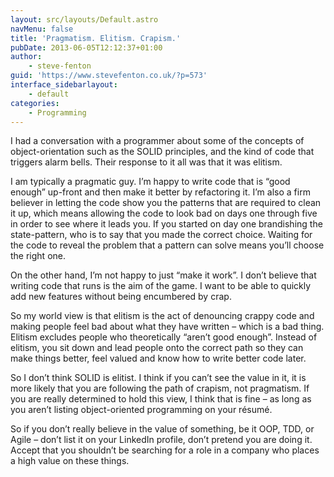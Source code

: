 ```yaml
---
layout: src/layouts/Default.astro
navMenu: false
title: 'Pragmatism. Elitism. Crapism.'
pubDate: 2013-06-05T12:12:37+01:00
author:
    - steve-fenton
guid: 'https://www.stevefenton.co.uk/?p=573'
interface_sidebarlayout:
    - default
categories:
    - Programming
---
```


I had a conversation with a programmer about some of the concepts of object-orientation such as the SOLID principles, and the kind of code that triggers alarm bells. Their response to it all was that it was elitism.

I am typically a pragmatic guy. I’m happy to write code that is “good enough” up-front and then make it better by refactoring it. I’m also a firm believer in letting the code show you the patterns that are required to clean it up, which means allowing the code to look bad on days one through five in order to see where it leads you. If you started on day one brandishing the state-pattern, who is to say that you made the correct choice. Waiting for the code to reveal the problem that a pattern can solve means you’ll choose the right one.

On the other hand, I’m not happy to just “make it work”. I don’t believe that writing code that runs is the aim of the game. I want to be able to quickly add new features without being encumbered by crap.

So my world view is that elitism is the act of denouncing crappy code and making people feel bad about what they have written – which is a bad thing. Elitism excludes people who theoretically “aren’t good enough”. Instead of elitism, you sit down and lead people onto the correct path so they can make things better, feel valued and know how to write better code later.

So I don’t think SOLID is elitist. I think if you can’t see the value in it, it is more likely that you are following the path of crapism, not pragmatism. If you are really determined to hold this view, I think that is fine – as long as you aren’t listing object-oriented programming on your résumé.

So if you don’t really believe in the value of something, be it OOP, TDD, or Agile – don’t list it on your LinkedIn profile, don’t pretend you are doing it. Accept that you shouldn’t be searching for a role in a company who places a high value on these things.